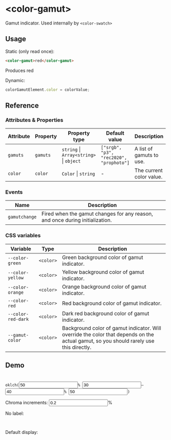<script src="color-gamut.js" type="module"></script>
# &lt;color-gamut>

Gamut indicator. Used internally by `<color-swatch>`

## Usage

Static (only read once):
```html
<color-gamut>red</color-gamut>
```

Produces <color-gamut>red</color-gamut>

Dynamic:
```js
colorGamutElement.color = colorValue;
```

## Reference

### Attributes & Properties

| Attribute | Property | Property type | Default value | Description |
|-----------|----------|---------------|---------------|-------------|
| `gamuts` | `gamuts` | `string` &#124; `Array<string>` &#124; `object` | `["srgb", "p3", "rec2020", "prophoto"]` | A list of gamuts to use. |
| `color` | `color` | `Color` &#124; `string` | - | The current color value. |

### Events

| Name | Description |
|------|-------------|
| `gamutchange` | Fired when the gamut changes for any reason, and once during initialization. |

### CSS variables

| Variable | Type | Description |
|----------|---------------|-------------|
| `--color-green` | `<color>` | Green background color of gamut indicator. |
| `--color-yellow` | `<color>` | Yellow background color of gamut indicator. |
| `--color-orange` | `<color>` | Orange background color of gamut indicator. |
| `--color-red` | `<color>` | Red background color of gamut indicator. |
| `--color-red-dark` | `<color>` | Dark red background color of gamut indicator. |
| `--gamut-color` | `<color>` | Background color of gamut indicator. Will override the color that depends on the actual gamut, so you should rarely use this directly. |

## Demo
<style>
	#params {
		background: linear-gradient(to right, var(--start-color), var(--end-color)) no-repeat top / 100% 1em;
		padding-top: 1.5em;
	}

	#colors_container_h {
		display: flex;
		height: 1em;
		margin-bottom: 1em;

		color-gamut {
			flex: 1;
			border-radius: 0;

			&::part(label) {
				display: none;
			}
		}
	}
</style>
<form id=params>
<code>oklch(<input type=number id=l value=50>% <input type=number id=min_c value=30>&ndash;<input type=number id=max_c value=40>% <input type=number id=h value=50>)</code>
<p><label>Chroma increments: <input type=number id=c_step value="0.2" min="0">%</label>
</form>

<script type=module>
params.addEventListener("input", e => {
	let c_range = {min: Number(min_c.value), max: Number(max_c.value)};
	let step = Number(c_step.value);
	let colors = [];
	let start = `oklch(${l.value}% ${c_range.min.toLocaleString("en")}% ${h.value})`;
	let end = `oklch(${l.value}% ${c_range.max.toLocaleString("en")}% ${h.value})`;

	params.style.setProperty("--start-color", start);
	params.style.setProperty("--end-color", end);

	for (let c = c_range.min; c<= c_range.max; c+=step) {
		colors.push(`oklch(${l.value}% ${c.toLocaleString("en")}% ${h.value})`);
	}

	let html = colors.map(color => `
		<color-gamut title="${color}">${color}</color-gamut>`).join("\n");
	colors_container_h.innerHTML = html;
	colors_container.innerHTML = html;
});
params.dispatchEvent(new Event("input"));
</script>

No label:

<div id=colors_container_h></div>

Default display:
<div id=colors_container></div>